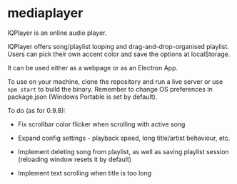 # mediaplayer

IQPlayer is an online audio player.

IQPlayer offers song/playlist looping and drag-and-drop-organised playlist. Users can pick their own accent color and save the options at localStorage.

It can be used either as a webpage or as an Electron App.

To use on your machine, clone the repository and run a live server or use `npm start` to build the binary.
Remember to change OS preferences in package.json (Windows Portable is set by default).

To do (as for 0.9.8):

- Fix scrollbar color flicker when scrolling with active song

- Expand config settings - playback speed, long title/artist behaviour, etc.

- Implement deleting song from playlist, as well as saving playlist session (reloading window resets it by default)

- Implement text scrolling when title is too long
